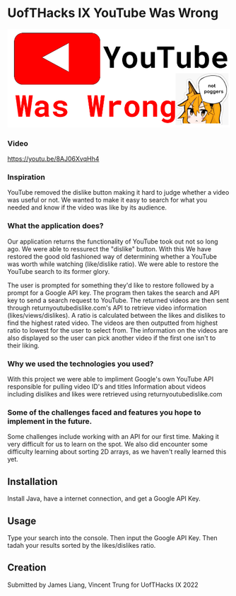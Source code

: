 # UofTHacks IX YouTube Was Wrong

![](logo.png)

### Video
https://youtu.be/8AJ06XvqHh4

### Inspiration

YouTube removed the dislike button making it hard to judge whether a video was useful or not. We wanted to make it easy to search for what you needed and know if the video was like by its audience.

### What the application does?
Our application returns the functionality of YouTube took out not so long ago. We were able to ressurect the "dislike" button. With this We have restored the good old fashioned way of determining whether a YouTube was worth while watching (like/dislike ratio). We were able to restore the YouTube search to its former glory.

The user is prompted for something they'd like to restore followed by a prompt for a Google API key. The program then takes the search and API key to send a search request to YouTube. The returned videos are then sent through returnyoutubedislike.com's API to retrieve video information (likes/views/dislikes). A ratio is calculated between the likes and dislikes to find the highest rated video. The videos are then outputted from highest ratio to lowest for the user to select from. The information on the videos are also displayed so the user can pick another video if the first one isn't to their liking.


### Why we used the technologies you used?
With this project we were able to impliment Google's own YouTube API responsible for pulling video ID's and titles
Information about videos including dislikes and likes were retrieved using returnyoutubedislike.com


### Some of the challenges faced and features you hope to implement in the future.
Some challenges include working with an API for our first time. Making it very difficult for us to learn on the spot. We also did encounter some difficulty learning about sorting 2D arrays, as we haven't really learned this yet.


## Installation
Install Java, have a internet connection, and get a Google API Key. 


## Usage
Type your search into the console. Then input the Google API Key. Then tadah your results sorted by the likes/dislikes ratio.



## Creation
Submitted by James Liang, Vincent Trung for UofTHacks IX 2022